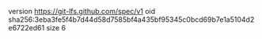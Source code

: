 version https://git-lfs.github.com/spec/v1
oid sha256:3eba3fe5f4b7d44d58d7585bf4a435bf95345c0bcd69b7e1a5104d2e6722ed61
size 6

